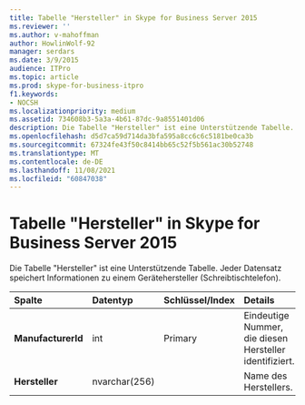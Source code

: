 ```yaml
---
title: Tabelle "Hersteller" in Skype for Business Server 2015
ms.reviewer: ''
ms.author: v-mahoffman
author: HowlinWolf-92
manager: serdars
ms.date: 3/9/2015
audience: ITPro
ms.topic: article
ms.prod: skype-for-business-itpro
f1.keywords:
- NOCSH
ms.localizationpriority: medium
ms.assetid: 734608b3-5a3a-4b61-87dc-9a8551401d06
description: Die Tabelle "Hersteller" ist eine Unterstützende Tabelle. Jeder Datensatz speichert Informationen zu einem Gerätehersteller (Schreibtischtelefon).
ms.openlocfilehash: d5d7ca59d714da3bfa595a8cc6c6c5181be0ca3b
ms.sourcegitcommit: 67324fe43f50c8414bb65c52f5b561ac30b52748
ms.translationtype: MT
ms.contentlocale: de-DE
ms.lasthandoff: 11/08/2021
ms.locfileid: "60847038"
---
```

# <a name="manufacturers-table-in-skype-for-business-server-2015"></a>Tabelle "Hersteller" in Skype for Business Server 2015
 
Die Tabelle "Hersteller" ist eine Unterstützende Tabelle. Jeder Datensatz speichert Informationen zu einem Gerätehersteller (Schreibtischtelefon).
  
|**Spalte**|**Datentyp**|**Schlüssel/Index**|**Details**|
|:-----|:-----|:-----|:-----|
|**ManufacturerId** <br/> |int  <br/> |Primary  <br/> |Eindeutige Nummer, die diesen Hersteller identifiziert.  <br/> |
|**Hersteller** <br/> |nvarchar(256)  <br/> | <br/> |Name des Herstellers.  <br/> |
   

